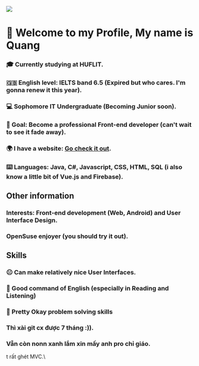![](http://github-profile-summary-cards.vercel.app/api/cards/profile-details?username=fowardslash&theme=github)
# 👋 Welcome to my Profile, My name is Quang
### 🎓 Currently studying at HUFLIT.
### 🇬🇧 English level: IELTS band 6.5 (Expired but who cares. I'm gonna renew it this year).
### 💻 Sophomore IT Undergraduate (Becoming Junior soon).
### 🏁 Goal: Become a professional Front-end developer (can't wait to see it fade away).
### 🌍 I have a website: [Go check it out](https://fowardslash.github.io).
### ⌨️ Languages: Java, C#, Javascript, CSS, HTML, SQL (i also know a little bit of Vue.js and Firebase).
## Other information
### Interests: Front-end development (Web, Android) and User Interface Design.
### OpenSuse enjoyer (you should try it out).
## Skills
### 😐 Can make relatively nice User Interfaces.
### 🙂 Good command of English (especially in Reading and Listening)
### 🤔 Pretty Okay problem solving skills

### Thì xài git cx được 7 tháng :)).
### Vẫn còn nonn xanh lắm xin mấy anh pro chỉ giáo.
t rất ghét MVC.\
